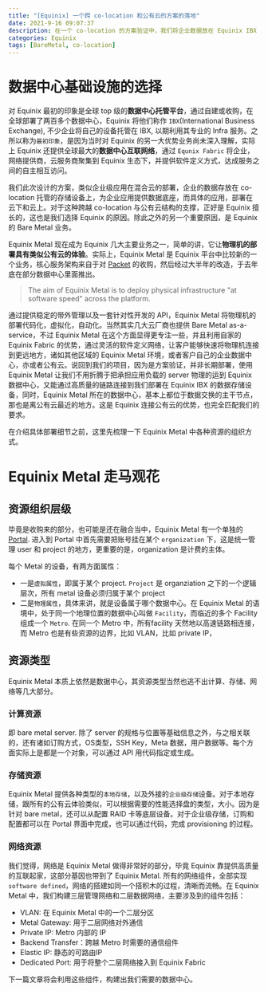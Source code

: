 ```yaml
---
title: "[Equinix] 一个跨 co-location 和公有云的方案的落地"
date: 2021-9-16 09:07:37
description: 在一个 co-location 的方案验证中，我们将企业数据放在 Equinix IBX 数据中心，而消费数据的应用，我们选择放在了更加灵活的 Equinix Metal 和公有云上。 整个方案涉及到 Equinix Metal 通过 Equinix Fabric 与 Equinix co-location 数据中心的交互，以及与公有云的交互。这里准备通过四篇文章，概括 Equinix 的 bare metal 以及相关服务的体验，并以此窥探 Equinix 在数据中心和云方向的定位。  
categories: Equinix
tags: [BareMetal, co-location]
---
```


# 数据中心基础设施的选择

对 Equinix 最初的印象是全球 top 级的**数据中心托管平台**，通过自建或收购，在全球部署了两百多个数据中心，Equinix 将他们称作 `IBX`(International Business Exchange), 不少企业将自己的设备托管在 IBX, 以期利用其专业的 Infra 服务。之所以称为`最初印象`，是因为当时对 Equinix 的另一大优势业务尚未深入理解，实际上 Equinix 还提供全球最大的**数据中心互联网络**，通过 `Equnix Fabric` 将企业，网络提供商，云服务商聚集到 Equinix 生态下，并提供软件定义方式，达成服务之间的自主相互访问。

我们此次设计的方案，类似企业级应用在混合云的部署，企业的数据存放在 co-location 托管的存储设备上，为企业应用提供数据底座，而具体的应用，部署在云下和云上。对于这种跨越 co-location 与公有云结构的支撑，正好是 Equinix 擅长的，这也是我们选择 Equinix 的原因。除此之外的另一个重要原因，是 Equinix 的 Bare Metal 业务。

Equinix Metal 现在成为 Equinix 几大主要业务之一，简单的讲，它让**物理机的部署具有类似公有云的体验**。实际上，Equinix Metal 是 Equinix 平台中比较新的一个业务，核心服务架构来自于对 [Packet](https://www.zdnet.com/article/equinix-to-buy-bare-metal-cloud-provider-packet/) 的收购，然后经过大半年的改造，于去年底在部分数据中心里面推出。

> The aim of Equinix Metal is to deploy physical infrastructure "at software speed" across the platform.

通过提供稳定的带外管理以及一套针对性开发的 API，Equinix Metal 将物理机的部署代码化，虚拟化，自动化。当然其实几大云厂商也提供 Bare Metal as-a-service，不过 Equinix Metal 在这个方面显得更专注一些，并且利用自家的 Equinix Fabric 的优势，通过灵活的软件定义网络，让客户能够快速将物理机连接到更远地方，诸如其他区域的 Equinix Metal 环境，或者客户自己的企业数据中心，亦或者公有云。说回到我们的项目，因为是方案验证，并非长期部署，使用 Equinix Metal 让我们不用折腾于把承担应用负载的 server 物理的运到 Equinix 数据中心，又能通过高质量的链路连接到我们部署在 Equinix IBX 的数据存储设备，同时，Equinix Metal 所在的数据中心，基本上都位于数据交换的主干节点，那也是离公有云最近的地方。这是 Equinix 连接公有云的优势，也完全匹配我们的要求。

在介绍具体部署细节之前，这里先梳理一下 Equinix Metal 中各种资源的组织方式。

# Equinix Metal 走马观花

## 资源组织层级
毕竟是收购来的部分，也可能是还在融合当中，Equinix Metal 有一个单独的 [Portal](https://metal.equinix.com/). 进入到 Portal 中首先需要把账号挂在某个 `organization` 下，这是统一管理 user 和 project 的地方，更重要的是，organization 是计费的主体。

每个 Metal 的设备，有两方面属性：
- 一是`虚拟属性`，即属于某个 project. `Project` 是 organziation 之下的一个逻辑层次，所有 metal 设备必须归属于某个 project
- 二是`物理属性`，具体来讲，就是设备属于哪个数据中心。在 Equinix Metal 的语境中，处于同一个地理位置的数据中心叫做 `Facility`，而临近的多个 Facility 组成一个 `Metro`. 在同一个 Metro 中，所有facility 天然地以高速链路相连接，而 Metro 也是有些资源的边界，比如 VLAN，比如 private IP，

## 资源类型
Equinix Metal 本质上依然是数据中心，其资源类型当然也逃不出计算、存储、网络等几大部分。

### 计算资源
即 bare metal server. 除了 server 的规格与位置等基础信息之外，与之相关联的，还有诸如订购方式，OS类型，SSH Key，Meta 数据，用户数据等。每个方面实际上是都是一个对象，可以通过 API 用代码指定或生成。

### 存储资源
Equinix Metal 提供各种类型的`本地存储`，以及外接的`企业级存储`设备。对于本地存储，跟所有的公有云体验类似，可以根据需要的性能选择盘的类型，大小。因为是针对 bare metal，还可以从配置 RAID 卡等底层设备。对于企业级存储，订购和配置都可以在 Portal 界面中完成，也可以通过代码，完成 provisioning 的过程。

### 网络资源
我们觉得，网络是 Equinix Metal 做得非常好的部分，毕竟 Equinix 靠提供高质量的互联起家，这部分基因也带到了 Equinix Metal. 所有的网络组件，全部实现 `software defined`，网络的搭建如同一个搭积木的过程，清晰而流畅。在 Equinix Metal 中，我们构建三层管理网络和二层数据网络，主要涉及到的组件包括：

- VLAN: 在 Equinix Metal 中的一个二层分区
- Metal Gateway: 用于二层网络对外通信
- Private IP: Metro 内部的 IP
- Backend Transfer：跨越 Metro 时需要的通信组件
- Elastic IP: 静态的可路由IP
- Dedicated Port: 用于将整个二层网络接入到 Equinix Fabric


下一篇文章将会利用这些组件，构建出我们需要的数据中心。
